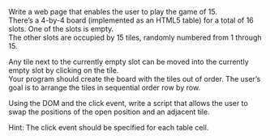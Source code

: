 Write a web page that enables the user to play the game of 15.  
There’s a 4-by-4 board (implemented as an HTML5 table) for a total of 16 slots. One of the slots is empty.  
The other slots are occupied by 15 tiles, randomly numbered from 1 through 15.  
 
Any tile next to the currently empty slot can be moved into the currently empty slot by clicking on the tile.  
Your program should create the board with the tiles out of order. 
The user’s goal is to arrange the tiles in sequential order row by row.  
 
Using the DOM and the click event, write a script that allows the user to swap the positions of the open position and an adjacent tile.  
 
Hint: The click event should be specified for each table cell. 
